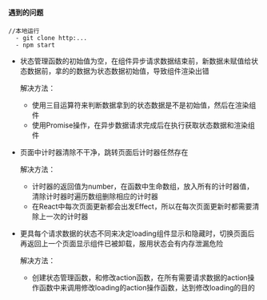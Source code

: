 #### 遇到的问题

```
//本地运行
  - git clone http:...
  - npm start
```

- 状态管理函数的初始值为空，在组件异步请求数据结束前，新数据未赋值给状态数据前，拿的的数据为状态数据初始值，导致组件渲染出错

  解决方法：
  - 使用三目运算符来判断数据拿到的状态数据是不是初始值，然后在渲染组件
  - 使用Promise操作，在异步数据请求完成后在执行获取状态数据和渲染组件

- 页面中计时器清除不干净，跳转页面后计时器任然存在

  解决方法：
  - 计时器的返回值为number，在函数中生命数组，放入所有的计时器值，清除计时器时遍历数组删除相应的计时器
  - 在React中每次页面更新都会出发Effect，所以在每次页面更新时都需要清除上一次的计时器

- 更具每个请求数据的状态不同来决定loading组件显示和隐藏时，切换页面后再返回上一个页面显示组件已被卸载，服用状态会有内存泄漏危险

  解决方法：
  - 创建状态管理函数，和修改action函数，在所有需要请求数据的action操作函数中来调用修改loading的action操作函数，达到修改loading的目的